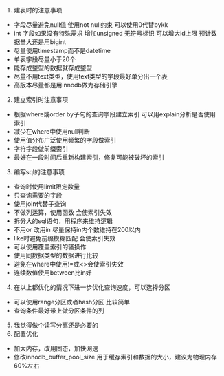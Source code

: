1. 建表时的注意事项
  - 字段尽量避免null值 使用not null约束 可以使用0代替bykk
  - int 字段如果没有特殊需求 增加unsigned 无符号标识 可以增大id上限 预计数据量大还是用bigint
  - 尽量使用timestamp而不是datetime
  - 单表字段尽量小于20个
  - 能存成整型的数据就存成整型
  - 尽量不用text类型，使用text类型的字段最好单分出一个表
  - 高版本尽量都是用innodb做为存储引擎
2. 建立索引时注意事项
  - 根据where或order by子句的查询字段建立索引 可以用explain分析是否使用索引
  - 减少在where中使用null判断
  - 使用值分布广泛使用频繁的字段做索引
  - 字符字段做前缀索引
  - 最好在一段时间后重新构建索引，修复可能被破坏的索引
3. 编写sql的注意事项
  - 查询时使用limit限定数量
  - 只查询需要的字段
  - 使用join代替子查询
  - 不做列运算，使用函数 会使索引失效
  - 拆分大的sql语句，用程序来维持逻辑
  - 不用or 改用in 尽量保持in内个数维持在200以内
  - like时避免前缀模糊匹配 会使索引失效
  - 可以使用覆盖索引的骚操作
  - 使用同数据类型的数据进行比较
  - 避免在where中使用!=或<>会使索引失效
  - 连续数值使用between比in好
4. 在以上都优化的情况下进一步优化查询速度，可以选择分区
  - 可以使用range分区或者hash分区 比较简单
  - 查询条件最好带上做分区条件的列
5. 我觉得做个读写分离还是必要的
6. 配置优化
  - 加大内存，改用固态，加快网速
  - 修改innodb_buffer_pool_size 用于缓存索引和数据的大小，建议为物理内存60%左右
